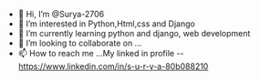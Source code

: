 - 👋 Hi, I’m @Surya-2706
- 👀 I’m interested in Python,Html,css and Django
- 🌱 I’m currently learning python and django, web development 
- 💞️ I’m looking to collaborate on ...
- 📫 How to reach me ...My linked in profile -- https://www.linkedin.com/in/s-u-r-y-a-80b088210

<!---
Hello dev, I am surya, now I am final year cse student. now i currently looking for job, I am quie good in python, and start learning 
django, and web development(Html, css, javascript)
--->
